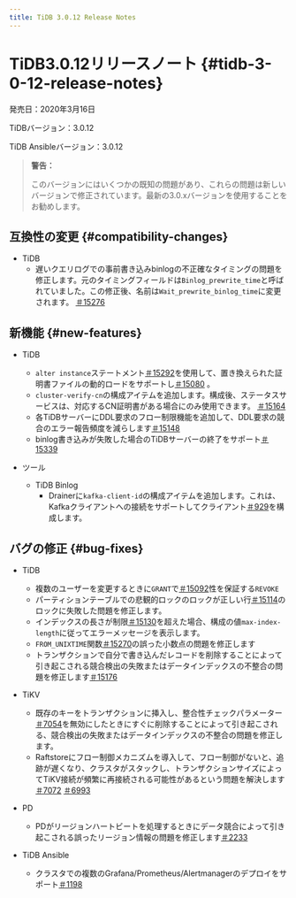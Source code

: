 ```yaml
---
title: TiDB 3.0.12 Release Notes
---
```


# TiDB3.0.12リリースノート {#tidb-3-0-12-release-notes}

発売日：2020年3月16日

TiDBバージョン：3.0.12

TiDB Ansibleバージョン：3.0.12

> **警告：**
>
> このバージョンにはいくつかの既知の問題があり、これらの問題は新しいバージョンで修正されています。最新の3.0.xバージョンを使用することをお勧めします。

## 互換性の変更 {#compatibility-changes}

-   TiDB
    -   遅いクエリログでの事前書き込みbinlogの不正確なタイミングの問題を修正します。元のタイミングフィールドは`Binlog_prewrite_time`と呼ばれていました。この修正後、名前は`Wait_prewrite_binlog_time`に変更されます。 [＃15276](https://github.com/pingcap/tidb/pull/15276)

## 新機能 {#new-features}

-   TiDB
    -   `alter instance`ステートメント[＃15292](https://github.com/pingcap/tidb/pull/15292)を使用して、置き換えられた証明書ファイルの動的ロードをサポートし[＃15080](https://github.com/pingcap/tidb/pull/15080) 。
    -   `cluster-verify-cn`の構成アイテムを追加します。構成後、ステータスサービスは、対応するCN証明書がある場合にのみ使用できます。 [＃15164](https://github.com/pingcap/tidb/pull/15164)
    -   各TiDBサーバーにDDL要求のフロー制限機能を追加して、DDL要求の競合のエラー報告頻度を減らします[＃15148](https://github.com/pingcap/tidb/pull/15148)
    -   binlog書き込みが失敗した場合のTiDBサーバーの終了をサポート[＃15339](https://github.com/pingcap/tidb/pull/15339)

-   ツール
    -   TiDB Binlog
        -   Drainerに`kafka-client-id`の構成アイテムを追加します。これは、Kafkaクライアントへの接続をサポートしてクライアント[＃929](https://github.com/pingcap/tidb-binlog/pull/929)を構成します。

## バグの修正 {#bug-fixes}

-   TiDB
    -   複数のユーザーを変更するときに`GRANT`で[＃15092](https://github.com/pingcap/tidb/pull/15092)性を保証する`REVOKE`
    -   パーティションテーブルでの悲観的ロックのロックが正しい行[＃15114](https://github.com/pingcap/tidb/pull/15114)のロックに失敗した問題を修正します。
    -   インデックスの長さが制限[＃15130](https://github.com/pingcap/tidb/pull/15130)を超えた場合、構成の値`max-index-length`に従ってエラーメッセージを表示します。
    -   `FROM_UNIXTIME`関数[＃15270](https://github.com/pingcap/tidb/pull/15270)の誤った小数点の問題を修正します
    -   トランザクションで自分で書き込んだレコードを削除することによって引き起こされる競合検出の失敗またはデータインデックスの不整合の問題を修正します[＃15176](https://github.com/pingcap/tidb/pull/15176)

-   TiKV
    -   既存のキーをトランザクションに挿入し、整合性チェックパラメーター[＃7054](https://github.com/tikv/tikv/pull/7054)を無効にしたときにすぐに削除することによって引き起こされる、競合検出の失敗またはデータインデックスの不整合の問題を修正します。
    -   Raftstoreにフロー制御メカニズムを導入して、フロー制御がないと、追跡が遅くなり、クラスタがスタックし、トランザクションサイズによってTiKV接続が頻繁に再接続される可能性があるという問題を解決します[＃7072](https://github.com/tikv/tikv/pull/7072) [＃6993](https://github.com/tikv/tikv/pull/6993)

-   PD
    -   PDがリージョンハートビートを処理するときにデータ競合によって引き起こされる誤ったリージョン情報の問題を修正します[＃2233](https://github.com/pingcap/pd/pull/2233)

-   TiDB Ansible
    -   クラスタでの複数のGrafana/Prometheus/Alertmanagerのデプロイをサポート[＃1198](https://github.com/pingcap/tidb-ansible/pull/1198)
